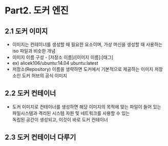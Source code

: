 Part2. 도커 엔진
================

2.1 도커 이미지
---------------
 * 이미지는 컨테이너를 생성할 때 필요한 요소이며, 가상 머신을 생성할 때 사용하는 iso 파일과 비슷한 개념
 * 이미지 이름 구성 - [저장소 이름]/[이미지 이름]:[태그]    
 * ex) alicek106/ubuntu:14.04 ubuntu:latest
 * 저장소(Repository) 이름을 생략하면 도커에서 기본적으로 제공하는 이미지 저장소인 도커 허브의 공식 이미지

2.2 도커 컨테이너
-----------------
 * 도커 이미지로 컨테이너를 생성하면 해당 이미지의 목적에 맞는 파일이 들어 있는 파일시스템과 격리된 시스템 자원 및 네트워크를 사용할 수 있는   
 독립된 공간이 생성되고, 이것이 바로 도커 컨테이너
 
2.3 도커 컨테이너 다루기
------------------------
